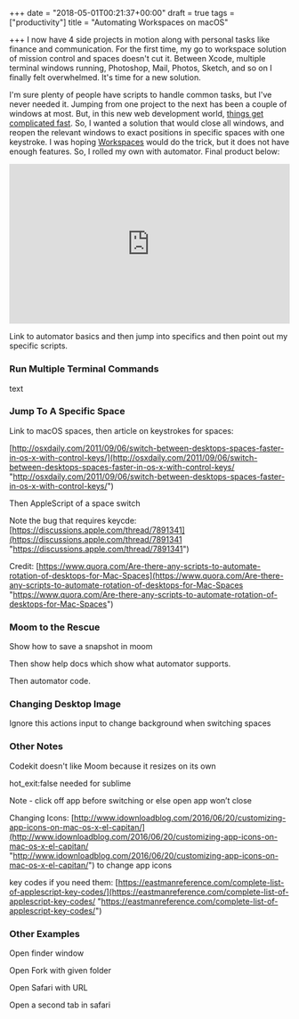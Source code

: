 +++
date = "2018-05-01T00:21:37+00:00"
draft = true
tags = ["productivity"]
title = "Automating Workspaces on macOS"

+++
I now have 4 side projects in motion along with personal tasks like finance and communication. For the first time, my go to workspace solution of mission control and spaces doesn't cut it. Between Xcode, multiple terminal windows running, Photoshop, Mail, Photos, Sketch, and so on I finally felt overwhelmed. It's time for a new solution.

<!--more-->

I'm sure plenty of people have scripts to handle common tasks, but I've never needed it. Jumping from one project to the next has been a couple of windows at most. But, in this new web development world, [things get complicated fast](http://ryancampbell.blog/blog/a-lot-changes-in-six-years/). So, I wanted a solution that would close all windows, and reopen the relevant windows to exact positions in specific spaces with one keystroke. I was hoping [Workspaces](http://www.apptorium.com/workspaces) would do the trick, but it does not have enough features. So, I rolled my own with automator. Final product below:

<div style='position:relative;padding-bottom:57%'><iframe src='https://gfycat.com/ifr/WanJoyousAmericanalligator' frameborder='0' scrolling='no' width='100%' height='100%' style='position:absolute;top:0;left:0;' allowfullscreen></iframe></div>

Link to automator basics and then jump into specifics and then point out my specific scripts.

### Run Multiple Terminal Commands

text

### Jump To A Specific Space

Link to macOS spaces, then article on keystrokes for spaces:

[http://osxdaily.com/2011/09/06/switch-between-desktops-spaces-faster-in-os-x-with-control-keys/](http://osxdaily.com/2011/09/06/switch-between-desktops-spaces-faster-in-os-x-with-control-keys/ "http://osxdaily.com/2011/09/06/switch-between-desktops-spaces-faster-in-os-x-with-control-keys/")

Then AppleScript of a space switch

Note the bug that requires keycde: [https://discussions.apple.com/thread/7891341](https://discussions.apple.com/thread/7891341 "https://discussions.apple.com/thread/7891341")

Credit: 	[https://www.quora.com/Are-there-any-scripts-to-automate-rotation-of-desktops-for-Mac-Spaces](https://www.quora.com/Are-there-any-scripts-to-automate-rotation-of-desktops-for-Mac-Spaces "https://www.quora.com/Are-there-any-scripts-to-automate-rotation-of-desktops-for-Mac-Spaces")

### Moom to the Rescue

Show how to save a snapshot in moom

Then show help docs which show what automator supports.

Then automator code.

### Changing Desktop Image

Ignore this actions input to change background when switching spaces

### Other Notes

Codekit doesn't like Moom because it resizes on its own

hot_exit:false needed for sublime

Note - click off app before switching or else open app won’t close

Changing Icons: [http://www.idownloadblog.com/2016/06/20/customizing-app-icons-on-mac-os-x-el-capitan/](http://www.idownloadblog.com/2016/06/20/customizing-app-icons-on-mac-os-x-el-capitan/ "http://www.idownloadblog.com/2016/06/20/customizing-app-icons-on-mac-os-x-el-capitan/") to change app icons

key codes if you need them: [https://eastmanreference.com/complete-list-of-applescript-key-codes/](https://eastmanreference.com/complete-list-of-applescript-key-codes/ "https://eastmanreference.com/complete-list-of-applescript-key-codes/")

### Other Examples

Open finder window

Open Fork with given folder

Open Safari with URL

Open a second tab in safari